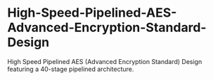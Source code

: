 # High-Speed-Pipelined-AES-Advanced-Encryption-Standard-Design
High Speed Pipelined AES (Advanced Encryption Standard) Design featuring a 40-stage pipelined architecture.
